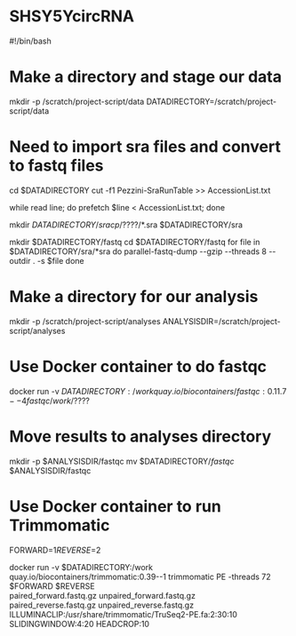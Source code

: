 # SHSY5YcircRNA
#!/bin/bash

# Make a directory and stage our data

mkdir -p /scratch/project-script/data
DATADIRECTORY=/scratch/project-script/data

# Need to import sra files and convert to fastq files
cd $DATADIRECTORY
cut -f1 Pezzini-SraRunTable >> AccessionList.txt

while read line;
do prefetch $line < AccessionList.txt;
done

mkdir $DATADIRECTORY/sra
cp /????$/*.sra $DATADIRECTORY/sra

mkdir $DATADIRECTORY/fastq
cd $DATADIRECTORY/fastq
for file in $DATADIRECTORY/sra/*sra
do parallel-fastq-dump --gzip --threads 8 --outdir . -s $file
done

# Make a directory for our analysis
mkdir -p /scratch/project-script/analyses
ANALYSISDIR=/scratch/project-script/analyses

# Use Docker container to do fastqc
docker run -v $DATADIRECTORY:/work quay.io/biocontainers/fastqc:0.11.7--4 fastqc /work/????$

# Move results to analyses directory
mkdir -p $ANALYSISDIR/fastqc
mv $DATADIRECTORY/*fastqc* $ANALYSISDIR/fastqc

# Use Docker container to run Trimmomatic
FORWARD=$1
REVERSE=$2

docker run -v $DATADIRECTORY:/work quay.io/biocontainers/trimmomatic:0.39--1 trimmomatic PE -threads 72 $FORWARD $REVERSE\
    paired_forward.fastq.gz unpaired_forward.fastq.gz\
    paired_reverse.fastq.gz unpaired_reverse.fastq.gz\
    ILLUMINACLIP:/usr/share/trimmomatic/TruSeq2-PE.fa:2:30:10\
    SLIDINGWINDOW:4:20 HEADCROP:10
